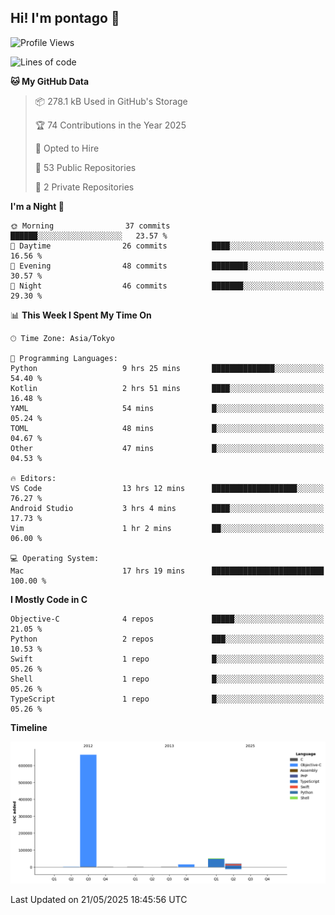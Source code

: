## Hi! I'm pontago 👋

<!--START_SECTION:waka-->
![Profile Views](http://img.shields.io/badge/Profile%20Views-0-blue)

![Lines of code](https://img.shields.io/badge/From%20Hello%20World%20I%27ve%20Written-751.2%20thousand%20lines%20of%20code-blue)

**🐱 My GitHub Data** 

> 📦 278.1 kB Used in GitHub's Storage 
 > 
> 🏆 74 Contributions in the Year 2025
 > 
> 💼 Opted to Hire
 > 
> 📜 53 Public Repositories 
 > 
> 🔑 2 Private Repositories 
 > 
**I'm a Night 🦉** 

```text
🌞 Morning                37 commits          ██████░░░░░░░░░░░░░░░░░░░   23.57 % 
🌆 Daytime                26 commits          ████░░░░░░░░░░░░░░░░░░░░░   16.56 % 
🌃 Evening                48 commits          ████████░░░░░░░░░░░░░░░░░   30.57 % 
🌙 Night                  46 commits          ███████░░░░░░░░░░░░░░░░░░   29.30 % 
```


📊 **This Week I Spent My Time On** 

```text
🕑︎ Time Zone: Asia/Tokyo

💬 Programming Languages: 
Python                   9 hrs 25 mins       ██████████████░░░░░░░░░░░   54.40 % 
Kotlin                   2 hrs 51 mins       ████░░░░░░░░░░░░░░░░░░░░░   16.48 % 
YAML                     54 mins             █░░░░░░░░░░░░░░░░░░░░░░░░   05.24 % 
TOML                     48 mins             █░░░░░░░░░░░░░░░░░░░░░░░░   04.67 % 
Other                    47 mins             █░░░░░░░░░░░░░░░░░░░░░░░░   04.53 % 

🔥 Editors: 
VS Code                  13 hrs 12 mins      ███████████████████░░░░░░   76.27 % 
Android Studio           3 hrs 4 mins        ████░░░░░░░░░░░░░░░░░░░░░   17.73 % 
Vim                      1 hr 2 mins         ██░░░░░░░░░░░░░░░░░░░░░░░   06.00 % 

💻 Operating System: 
Mac                      17 hrs 19 mins      █████████████████████████   100.00 % 
```

**I Mostly Code in C** 

```text
Objective-C              4 repos             █████░░░░░░░░░░░░░░░░░░░░   21.05 % 
Python                   2 repos             ███░░░░░░░░░░░░░░░░░░░░░░   10.53 % 
Swift                    1 repo              █░░░░░░░░░░░░░░░░░░░░░░░░   05.26 % 
Shell                    1 repo              █░░░░░░░░░░░░░░░░░░░░░░░░   05.26 % 
TypeScript               1 repo              █░░░░░░░░░░░░░░░░░░░░░░░░   05.26 % 
```



**Timeline**

![Lines of Code chart](https://raw.githubusercontent.com/pontago/pontago/main/assets/bar_graph.png)


 Last Updated on 21/05/2025 18:45:56 UTC
<!--END_SECTION:waka-->
